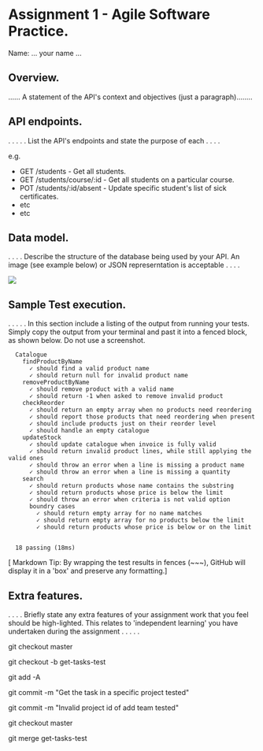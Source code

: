 # Assignment 1 - Agile Software Practice.

Name: ... your name ...

## Overview.

...... A statement of the API's context and objectives (just a paragraph)........

## API endpoints.

 . . . . . List the API's endpoints and state the purpose of each . . . . 
 
 e.g.

 + GET /students - Get all students.
 + GET /students/course/:id - Get all students on a particular course.
 + POT /students/:id/absent - Update specific student's list of sick certificates.
 + etc
 + etc

## Data model.

. . . . Describe the structure of the database being used by your API. An image (see example below) or JSON represerntation is acceptable . . . . 

![][datamodel]


## Sample Test execution.

. . . . . In this section include a listing of the output from running your tests. Simply copy the output from your terminal and past it into a fenced block, as shown below. Do not use a screenshot.

~~~
  Catalogue
    findProductByName
      ✓ should find a valid product name
      ✓ should return null for invalid product name
    removeProductByName
      ✓ should remove product with a valid name
      ✓ should return -1 when asked to remove invalid product
    checkReorder
      ✓ should return an empty array when no products need reordering
      ✓ should report those products that need reordering when present
      ✓ should include products just on their reorder level
      ✓ should handle an empty catalogue
    updateStock
      ✓ should update catalogue when invoice is fully valid
      ✓ should return invalid product lines, while still applying the valid ones
      ✓ should throw an error when a line is missing a product name
      ✓ should throw an error when a line is missing a quantity
    search
      ✓ should return products whose name contains the substring
      ✓ should return products whose price is below the limit
      ✓ should throw an error when criteria is not valid option
      boundry cases
        ✓ should return empty array for no name matches
        ✓ should return empty array for no products below the limit
        ✓ should return products whose price is below or on the limit


  18 passing (18ms)
~~~

[ Markdown Tip: By wrapping the test results in fences (~~~), GitHub will display it in a 'box' and preserve any formatting.]

## Extra features.

. . . . Briefly state any extra features of your assignment work that you feel should be high-lighted. This relates to 'independent learning' you have undertaken during the assignment . . . . .


[datamodel]: ./img/sample_data_model.gif




git checkout master

git checkout -b get-tasks-test


git add -A

git commit -m "Get the task in a specific project tested"

git commit -m "Invalid project id of add team tested"

git checkout master

git merge get-tasks-test